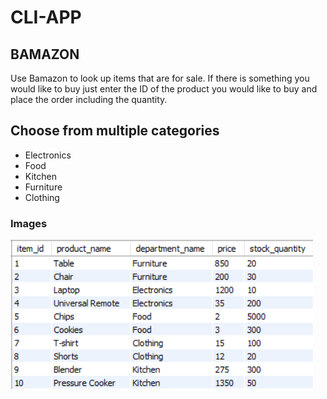 # CLI-APP

## BAMAZON

 Use Bamazon to look up items that are for sale. If there is something you would like to buy just enter the ID of the product you would like to buy and place the order including the quantity. 

 ## Choose from multiple categories

 
 * Electronics
 * Food
 * Kitchen
 * Furniture
 * Clothing


 ### Images

 ![Database Table/mySQL](assets/images/DatabaseTable.PNG)